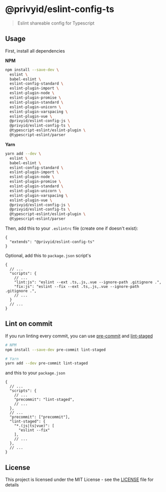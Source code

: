 # @privyid/eslint-config-ts
> Eslint shareable config for Typescript

## Usage

First, install all dependencies

**NPM**
```bash
npm install --save-dev \
  eslint \
  babel-eslint \
  eslint-config-standard \
  eslint-plugin-import \
  eslint-plugin-node \
  eslint-plugin-promise \
  eslint-plugin-standard \
  eslint-plugin-unicorn \
  eslint-plugin-varspacing \
  eslint-plugin-vue \
  @privyid/eslint-config-js \
  @privyid/eslint-config-ts \
  @typescript-eslint/eslint-plugin \
  @typescript-eslint/parser
```
**Yarn**
```bash
yarn add --dev \
  eslint \
  babel-eslint \
  eslint-config-standard \
  eslint-plugin-import \
  eslint-plugin-node \
  eslint-plugin-promise \
  eslint-plugin-standard \
  eslint-plugin-unicorn \
  eslint-plugin-varspacing \
  eslint-plugin-vue \
  @privyid/eslint-config-js \
  @privyid/eslint-config-ts \
  @typescript-eslint/eslint-plugin \
  @typescript-eslint/parser
```


Then, add this to your `.eslintrc` file (create one if doesn't exist):

```jsonc
{
  "extends": "@privyid/eslint-config-ts"
}
```

Optional, add this to `package.json` script's
```jsonc
{
  // ...
  "scripts": {
    // ...
    "lint:js": "eslint --ext .ts,.js,.vue --ignore-path .gitignore .",
    "fix:js": "eslint --fix --ext .ts,.js,.vue --ignore-path .gitignore .",
    // ...
  }
  // ...
}
```

## Lint on commit
If you run linting every commit, you can use [pre-commit] and [lint-staged]
```bash
# NPM
npm install --save-dev pre-commit lint-staged

# Yarn
yarn add --dev pre-commit lint-staged
```

and this to your `package.json`
```jsonc
{
  // ...
  "scripts": {
    // ...
    "precommit": "lint-staged",
    // ...
  },
  // ...
  "precommit": ["precommit"],
  "lint-staged": {
    "*.(js|ts|vue)": [
      "eslint --fix"
    ],
    // ...
  },
  // ...
}
```
## License
This project is licensed under the MIT License - see the [LICENSE](LICENSE) file for details

[pre-commit]: https://www.npmjs.com/package/pre-commit
[lint-staged]: https://www.npmjs.com/package/lint-staged
